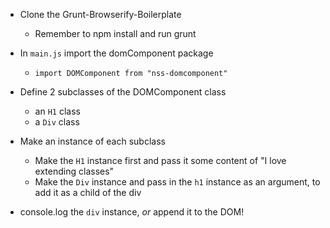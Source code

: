 * Clone the Grunt-Browserify-Boilerplate
  * Remember to npm install and run grunt
* In `main.js` import the domComponent package
  * `import DOMComponent from "nss-domcomponent"`
* Define 2 subclasses of the DOMComponent class
  * an `H1` class
  * a `Div` class

* Make an instance of each subclass
  * Make the `H1` instance first and pass it some content of "I love extending classes"
  * Make the `Div` instance and pass in the `h1` instance as an argument, to add it as a child of the div

* console.log the `div` instance, _or_ append it to the DOM!
